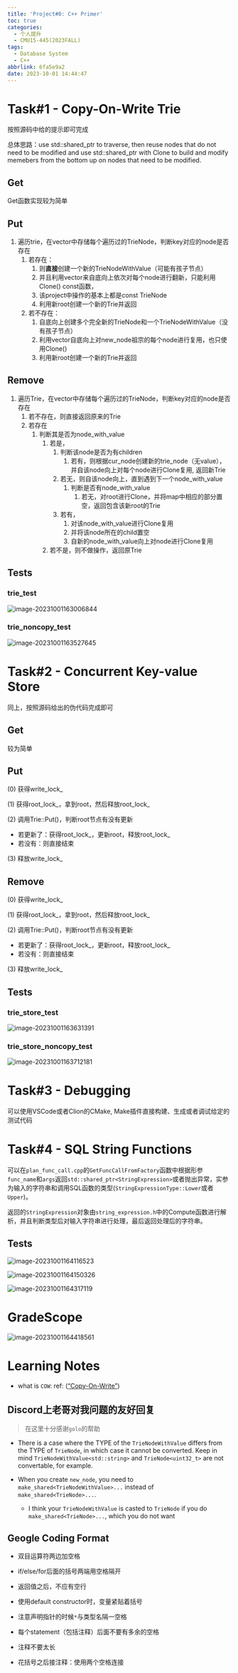 ```yaml
---
title: 'Project#0: C++ Primer'
toc: true
categories:
  - 个人提升
  - CMU15-445(2023FALL)
tags:
  - Database System
  - C++
abbrlink: 6fa5e9a2
date: 2023-10-01 14:44:47
---
```

# Task#1 - Copy-On-Write Trie
按照源码中给的提示即可完成

总体思路：use std::shared_ptr<const TrieNode> to traverse, then reuse nodes that do not need to be modified and use std::shared_ptr<TrieNode>  with Clone to build and modify memebers from the bottom up on nodes that need to be modified.

## Get
Get函数实现较为简单

## Put
1. 遍历trie，在vector中存储每个遍历过的TrieNode，判断key对应的node是否存在
   1. 若存在：
      1. 则**直接**创建一个新的TrieNodeWithValue（可能有孩子节点）
      2. 并且利用vector来自底向上依次对每个node进行翻新，只能利用Clone() const函数，
      3. 该project中操作的基本上都是const TrieNode
      4. 利用新root创建一个新的Trie并返回
   2. 若不存在：
      1. 自底向上创建多个完全新的TrieNode和一个TrieNodeWithValue（没有孩子节点）
      2. 利用vector自底向上对new_node祖宗的每个node进行复用，也只使用Clone()
      3. 利用新root创建一个新的Trie并返回


## Remove
1. 遍历Trie，在vector中存储每个遍历过的TrieNode，判断key对应的node是否存在
   1. 若不存在，则直接返回原来的Trie
   2. 若存在
      1. 判断其是否为node_with_value
         1. 若是，
            1. 判断该node是否为有children
               1. 若有，则根据cur_node创建新的trie_node（无value），并自该node向上对每个node进行Clone复用, 返回新Trie
            2. 若无，则自该node向上，直到遇到下一个node_with_value
               1. 判断是否有node_with_value
                  1. 若无，对root进行Clone，并将map中相应的部分置空，返回包含该新root的Trie
            3. 若有，
               1. 对该node_with_value进行Clone复用
               2. 并将该node所在的child置空
               3. 自新的node_with_value向上对node进行Clone复用
         2. 若不是，则不做操作，返回原Trie

## Tests
### trie_test

![image-20231001163006844](https://cdn.jsdelivr.net/gh/ZiHao256/Gallery@master/uPic/2023/10/image-20231001163006844.png)

### trie_noncopy_test

![image-20231001163527645](https://cdn.jsdelivr.net/gh/ZiHao256/Gallery@master/uPic/2023/10/image-20231001163527645.png)

# Task#2 - Concurrent Key-value Store
同上，按照源码给出的伪代码完成即可
## Get
较为简单
## Put
(0) 获得write_lock_

(1) 获得root_lock_，拿到root，然后释放root_lock_

(2) 调用Trie::Put()，判断root节点有没有更新
  - 若更新了：获得root_lock_，更新root，释放root_lock_
  - 若没有：则直接结束


(3) 释放write_lock_
## Remove
(0) 获得write_lock_

(1) 获得root_lock_，拿到root，然后释放root_lock_

(2) 调用Trie::Put()，判断root节点有没有更新
  - 若更新了：获得root_lock_，更新root，释放root_lock_
  - 若没有：则直接结束

(3) 释放write_lock_
## Tests
### trie_store_test

![image-20231001163631391](https://cdn.jsdelivr.net/gh/ZiHao256/Gallery@master/uPic/2023/10/image-20231001163631391.png)

### trie_store_noncopy_test

![image-20231001163712181](https://cdn.jsdelivr.net/gh/ZiHao256/Gallery@master/uPic/2023/10/image-20231001163712181.png)

# Task#3 - Debugging
可以使用VSCode或者Clion的CMake, Make插件直接构建、生成或者调试给定的测试代码

# Task#4 - SQL String Functions
可以在`plan_func_call.cpp`的`GetFuncCallFromFactory`函数中根据形参`func_name`和`args`返回`std::shared_ptr<StringExpression>`或者抛出异常，实参为输入的字符串和调用SQL函数的类型(`StringExpressionType::Lower`或者`Upper`)。

返回的`StringExpression`对象由`string_expression.h`中的Compute函数进行解析，并且判断类型后对输入字符串进行处理，最后返回处理后的字符串。

## Tests

![image-20231001164116523](https://cdn.jsdelivr.net/gh/ZiHao256/Gallery@master/uPic/2023/10/image-20231001164116523.png)

![image-20231001164150326](https://cdn.jsdelivr.net/gh/ZiHao256/Gallery@master/uPic/2023/10/image-20231001164150326.png)

![image-20231001164317119](https://cdn.jsdelivr.net/gh/ZiHao256/Gallery@master/uPic/2023/10/image-20231001164317119.png)



# GradeScope

![image-20231001164418561](https://cdn.jsdelivr.net/gh/ZiHao256/Gallery@master/uPic/2023/10/image-20231001164418561.png)


# Learning Notes
- what is `COW`: ref: ([“Copy-On-Write”](zotero://select/library/items/WHDTY9QP))

## Discord上老哥对我问题的友好回复
> 在这里十分感谢`golo`的帮助
- There is a case where the TYPE of the `TrieNodeWithValue` differs from the TYPE of `TrieNode`, in which case it cannot be converted. Keep in mind `TrieNodeWithValue<std::string>` and `TrieNode<uint32_t>` are not convertable, for example.
  
- When you create `new_node`, you need to `make_shared<TrieNodeWithValue>...` instead of `make_shared<TrieNode>...`.
  
    - I think your `TrieNodeWithValue` is casted to `TrieNode` if you do `make_shared<TrieNode>...`, which you do not want
      

## Geogle Coding Format

- 双目运算符两边加空格
  
- if/else/for后面的括号两端用空格隔开
  
- 返回值之后，不应有空行
  
- 使用default constructor时，变量紧贴着括号
  
- 注意声明指针的时候`*`与类型名隔一空格
  
- 每个statement（包括注释）后面不要有多余的空格
  
- 注释不要太长
  
- 花括号之后接注释：使用两个空格连接